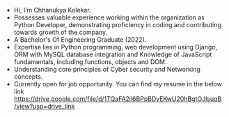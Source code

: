 - Hi, I’m Chhanukya Kolekar.
- Possesses valuable experience working within the organization as Python Developer, demonstrating proficiency in coding and contributing towards growth of the company.
- A Bachelor's Of Engineering Graduate (2022).
- Expertise 
lies in Python programming, web 
development using Django, ORM with 
MySQL database integration and Knowledge of JavaScript fundamentals, including functions, objects
and DOM.
- Understanding core principles of Cyber
security and Networking concepts.
- Currently open for job opportunity. You can find my resume in the below link https://drive.google.com/file/d/1TQaFA2il6BPpBDyEKwU20hBgtOJlsuqB/view?usp=drive_link  


<!---
ChhanukyaKolekar/ChhanukyaKolekar is a ✨ special ✨ repository because its `README.md` (this file) appears on your GitHub profile.
You can click the Preview link to take a look at your changes.
--->
